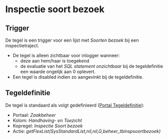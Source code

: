 # Inspectie soort bezoek

## Trigger

De tegel is een trigger voor een lijst met *Soorten bezoek* bij een inspectietraject.

* De tegel is alleen zichtbaar voor inlogger wanneer:
  * deze aan hem/haar is toegekend
  * de evaluatie van het *SQL statement onzichtbaar* bij de tegeldefinitie een waarde ongelijk aan 0 oplevert.
* Een tegel is disabled indien zo aangevinkt bij de tegeldefinitie.

## Tegeldefinitie

De tegel is standaard als volgt gedefinieerd ([Portal Tegeldefinitie](/docs/instellen_inrichten/portaldefinitie/portal_tegel.md)):

* Portaal: *Zaakbeheer*
* Kolom: *Handhaving- en Toezicht*
* Kopregel: *Inspectie Soort bezoek*
* Actie: *getFlexList(SysStandardList,nil,nil,G,beheer_tbinspsoortbezoek)*
